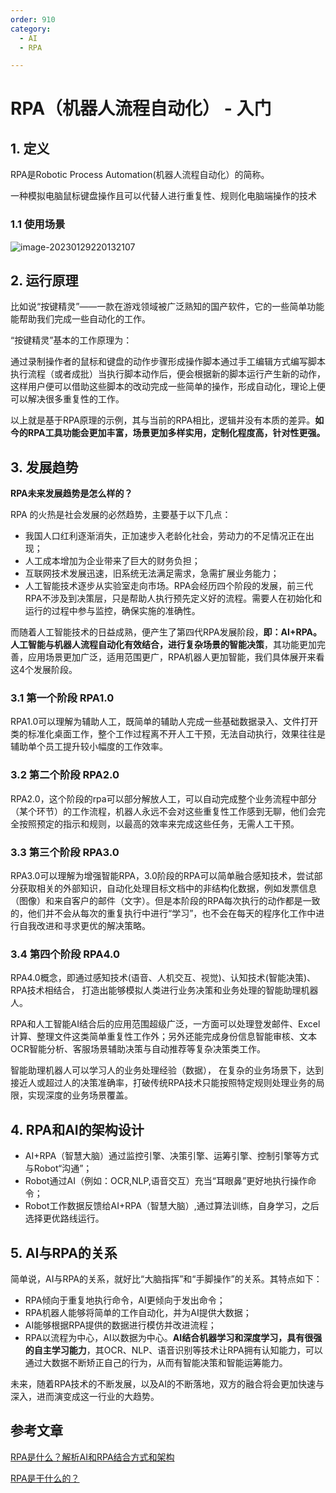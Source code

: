 ```yaml
---
order: 910
category:
  - AI
  - RPA

---
```


# RPA（机器人流程自动化） - 入门 

## 1. 定义

RPA是Robotic Process Automation(机器人流程自动化）的简称。

一种模拟电脑鼠标键盘操作且可以代替人进行重复性、规则化电脑端操作的技术

### 1.1 使用场景

![image-20230129220132107](https://zszblog.oss-cn-beijing.aliyuncs.com/zszblog/image-20230129220132107.png)

## 2. 运行原理

比如说“按键精灵”——一款在游戏领域被广泛熟知的国产软件，它的一些简单功能能帮助我们完成一些自动化的工作。

“按键精灵”基本的工作原理为：

通过录制操作者的鼠标和键盘的动作步骤形成操作脚本通过手工编辑方式编写脚本执行流程（或者成批）当执行脚本动作后，便会根据新的脚本运行产生新的动作，这样用户便可以借助这些脚本的改动完成一些简单的操作，形成自动化，理论上便可以解决很多重复性的工作。

以上就是基于RPA原理的示例，其与当前的RPA相比，逻辑并没有本质的差异。**如今的RPA工具功能会更加丰富，场景更加多样实用，定制化程度高，针对性更强。**

## 3. 发展趋势

**RPA未来发展趋势是怎么样的？**

RPA 的火热是社会发展的必然趋势，主要基于以下几点：

- 我国人口红利逐渐消失，正加速步入老龄化社会，劳动力的不足情况正在出现；
- 人工成本增加为企业带来了巨大的财务负担；
- 互联网技术发展迅速，旧系统无法满足需求，急需扩展业务能力；
- 人工智能技术逐步从实验室走向市场。RPA会经历四个阶段的发展，前三代RPA不涉及到决策层，只是帮助人执行预先定义好的流程。需要人在初始化和运行的过程中参与监控，确保实施的准确性。

而随着人工智能技术的日益成熟，便产生了第四代RPA发展阶段，**即：AI+RPA。人工智能与机器人流程自动化有效结合，进行复杂场景的智能决策**，其功能更加完善，应用场景更加广泛，适用范围更广，RPA机器人更加智能，我们具体展开来看这4个发展阶段。

### 3.1 **第一个阶段 RPA1.0**

RPA1.0可以理解为辅助人工，既简单的辅助人完成一些基础数据录入、文件打开类的标准化桌面工作，整个工作过程离不开人工干预，无法自动执行，效果往往是辅助单个员工提升较小幅度的工作效率。

### 3.2 第二个阶段 RPA2.0

RPA2.0，这个阶段的rpa可以部分解放人工，可以自动完成整个业务流程中部分（某个环节）的工作流程，机器人永远不会对这些重复性工作感到无聊，他们会完全按照预定的指示和规则，以最高的效率来完成这些任务，无需人工干预。

### 3.3 第三个阶段 RPA3.0

RPA3.0可以理解为增强智能RPA，3.0阶段的RPA可以简单融合感知技术，尝试部分获取相关的外部知识，自动化处理目标文档中的非结构化数据，例如发票信息（图像）和来自客户的邮件（文字）。但是本阶段的RPA每次执行的动作都是一致的，他们并不会从每次的重复执行中进行“学习”，也不会在每天的程序化工作中进行自我改进和寻求更优的解决策略。

### 3.4 **第四个阶段 RPA4.0**

RPA4.0概念，即通过感知技术(语音、人机交互、视觉)、认知技术(智能决策)、RPA技术相结合， 打造出能够模拟人类进行业务决策和业务处理的智能助理机器人。

RPA和人工智能AI结合后的应用范围超级广泛，一方面可以处理登发邮件、Excel计算、整理文件这类简单重复性工作外；另外还能完成身份信息智能审核、文本OCR智能分析、客服场景辅助决策与自动推荐等复杂决策类工作。

智能助理机器人可以学习人的业务处理经验（数据）， 在复杂的业务场景下，达到接近人或超过人的决策准确率，打破传统RPA技术只能按照特定规则处理业务的局限，实现深度的业务场景覆盖。

## 4. **RPA和AI的架构设计**

- AI+RPA（智慧大脑）通过监控引擎、决策引擎、运筹引擎、控制引擎等方式与Robot“沟通”；
- Robot通过AI（例如：OCR,NLP,语音交互）充当“耳眼鼻”更好地执行操作命令；
- Robot工作数据反馈给AI+RPA（智慧大脑）,通过算法训练，自身学习，之后选择更优路线运行。

## 5. AI与RPA的关系

简单说，AI与RPA的关系，就好比“大脑指挥”和“手脚操作”的关系。其特点如下：

- RPA倾向于重复地执行命令，AI更倾向于发出命令；
- RPA机器人能够将简单的工作自动化，并为AI提供大数据；
- AI能够根据RPA提供的数据进行模仿并改进流程；
- RPA以流程为中心，AI以数据为中心。**AI结合机器学习和深度学习，具有很强的自主学习能力**，其OCR、NLP、语音识别等技术让RPA拥有认知能力，可以通过大数据不断矫正自己的行为，从而有智能决策和智能运筹能力。

未来，随着RPA技术的不断发展，以及AI的不断落地，双方的融合将会更加快速与深入，进而演变成这一行业的大趋势。

## 参考文章

[RPA是什么？解析AI和RPA结合方式和架构](https://baijiahao.baidu.com/s?id=1663063530970464966&wfr=spider&for=pc)

[RPA是干什么的？](https://blog.csdn.net/weixin_42137700/article/details/108663209)